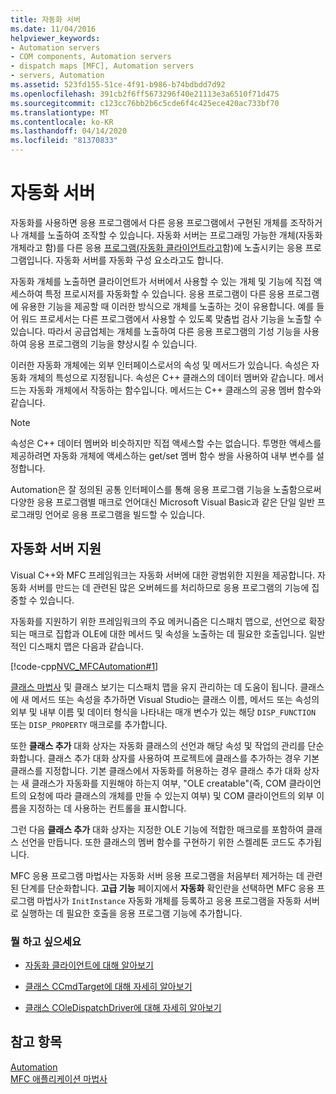 ```yaml
---
title: 자동화 서버
ms.date: 11/04/2016
helpviewer_keywords:
- Automation servers
- COM components, Automation servers
- dispatch maps [MFC], Automation servers
- servers, Automation
ms.assetid: 523fd155-51ce-4f91-b986-b74bdbdd7d92
ms.openlocfilehash: 391cb2f6ff5673296f40e21113e3a6510f71d475
ms.sourcegitcommit: c123cc76bb2b6c5cde6f4c425ece420ac733bf70
ms.translationtype: MT
ms.contentlocale: ko-KR
ms.lasthandoff: 04/14/2020
ms.locfileid: "81370833"
---
```

# <a name="automation-servers"></a>자동화 서버

자동화를 사용하면 응용 프로그램에서 다른 응용 프로그램에서 구현된 개체를 조작하거나 개체를 노출하여 조작할 수 있습니다. 자동화 서버는 프로그래밍 가능한 개체(자동화 개체라고 함)를 다른 응용 [프로그램(자동화 클라이언트라고](../mfc/automation-clients.md)함)에 노출시키는 응용 프로그램입니다. 자동화 서버를 자동화 구성 요소라고도 합니다.

자동화 개체를 노출하면 클라이언트가 서버에서 사용할 수 있는 개체 및 기능에 직접 액세스하여 특정 프로시저를 자동화할 수 있습니다. 응용 프로그램이 다른 응용 프로그램에 유용한 기능을 제공할 때 이러한 방식으로 개체를 노출하는 것이 유용합니다. 예를 들어 워드 프로세서는 다른 프로그램에서 사용할 수 있도록 맞춤법 검사 기능을 노출할 수 있습니다. 따라서 공급업체는 개체를 노출하여 다른 응용 프로그램의 기성 기능을 사용하여 응용 프로그램의 기능을 향상시킬 수 있습니다.

이러한 자동화 개체에는 외부 인터페이스로서의 속성 및 메서드가 있습니다. 속성은 자동화 개체의 특성으로 지정됩니다. 속성은 C++ 클래스의 데이터 멤버와 같습니다. 메서드는 자동화 개체에서 작동하는 함수입니다. 메서드는 C++ 클래스의 공용 멤버 함수와 같습니다.

> [!NOTE]
> 속성은 C++ 데이터 멤버와 비슷하지만 직접 액세스할 수는 없습니다. 투명한 액세스를 제공하려면 자동화 개체에 액세스하는 get/set 멤버 함수 쌍을 사용하여 내부 변수를 설정합니다.

Automation은 잘 정의된 공통 인터페이스를 통해 응용 프로그램 기능을 노출함으로써 다양한 응용 프로그램별 매크로 언어대신 Microsoft Visual Basic과 같은 단일 일반 프로그래밍 언어로 응용 프로그램을 빌드할 수 있습니다.

## <a name="support-for-automation-servers"></a><a name="_core_support_for_automation_servers"></a>자동화 서버 지원

Visual C++와 MFC 프레임워크는 자동화 서버에 대한 광범위한 지원을 제공합니다. 자동화 서버를 만드는 데 관련된 많은 오버헤드를 처리하므로 응용 프로그램의 기능에 집중할 수 있습니다.

자동화를 지원하기 위한 프레임워크의 주요 메커니즘은 디스패치 맵으로, 선언으로 확장되는 매크로 집합과 OLE에 대한 메서드 및 속성을 노출하는 데 필요한 호출입니다. 일반적인 디스패치 맵은 다음과 같습니다.

[!code-cpp[NVC_MFCAutomation#1](../mfc/codesnippet/cpp/automation-servers_1.cpp)]

[클래스 마법사](reference/mfc-class-wizard.md) 및 클래스 보기는 디스패치 맵을 유지 관리하는 데 도움이 됩니다. 클래스에 새 메서드 또는 속성을 추가하면 Visual Studio는 클래스 이름, 메서드 또는 속성의 외부 및 내부 이름 및 데이터 형식을 나타내는 매개 변수가 있는 해당 `DISP_FUNCTION` 또는 `DISP_PROPERTY` 매크로를 추가합니다.

또한 **클래스 추가** 대화 상자는 자동화 클래스의 선언과 해당 속성 및 작업의 관리를 단순화합니다. 클래스 추가 대화 상자를 사용하여 프로젝트에 클래스를 추가하는 경우 기본 클래스를 지정합니다. 기본 클래스에서 자동화를 허용하는 경우 클래스 추가 대화 상자는 새 클래스가 자동화를 지원해야 하는지 여부, "OLE creatable"(즉, COM 클라이언트의 요청에 따라 클래스의 개체를 만들 수 있는지 여부) 및 COM 클라이언트의 외부 이름을 지정하는 데 사용하는 컨트롤을 표시합니다.

그런 다음 **클래스 추가** 대화 상자는 지정한 OLE 기능에 적합한 매크로를 포함하여 클래스 선언을 만듭니다. 또한 클래스의 멤버 함수를 구현하기 위한 스켈레톤 코드도 추가됩니다.

MFC 응용 프로그램 마법사는 자동화 서버 응용 프로그램을 처음부터 제거하는 데 관련된 단계를 단순화합니다. **고급 기능** 페이지에서 **자동화** 확인란을 선택하면 MFC 응용 프로그램 마법사가 `InitInstance` 자동화 개체를 등록하고 응용 프로그램을 자동화 서버로 실행하는 데 필요한 호출을 응용 프로그램 기능에 추가합니다.

### <a name="what-do-you-want-to-do"></a>뭘 하고 싶으세요

- [자동화 클라이언트에 대해 알아보기](../mfc/automation-clients.md)

- [클래스 CCmdTarget에 대해 자세히 알아보기](../mfc/reference/ccmdtarget-class.md)

- [클래스 COleDispatchDriver에 대해 자세히 알아보기](../mfc/reference/coledispatchdriver-class.md)

## <a name="see-also"></a>참고 항목

[Automation](../mfc/automation.md)<br/>
[MFC 애플리케이션 마법사](../mfc/reference/mfc-application-wizard.md)
